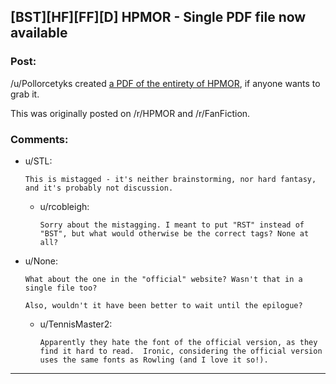 ## [BST][HF][FF][D] HPMOR - Single PDF file now available

### Post:

/u/Pollorcetyks created [a PDF of the entirety of HPMOR](https://www.reddit.com/r/FanFiction/comments/46a070/harry_potter_and_the_methods_of_rationality_full/), if anyone wants to grab it.

This was originally posted on /r/HPMOR and /r/FanFiction.

### Comments:

- u/STL:
  ```
  This is mistagged - it's neither brainstorming, nor hard fantasy, and it's probably not discussion.
  ```

  - u/rcobleigh:
    ```
    Sorry about the mistagging. I meant to put "RST" instead of "BST", but what would otherwise be the correct tags? None at all?
    ```

- u/None:
  ```
  What about the one in the "official" website? Wasn't that in a single file too?

  Also, wouldn't it have been better to wait until the epilogue?
  ```

  - u/TennisMaster2:
    ```
    Apparently they hate the font of the official version, as they find it hard to read.  Ironic, considering the official version uses the same fonts as Rowling (and I love it so!).
    ```

---

